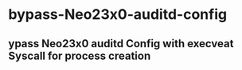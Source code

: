 # bypass-Neo23x0-auditd-config
## ypass Neo23x0 auditd Config with execveat Syscall for process creation
